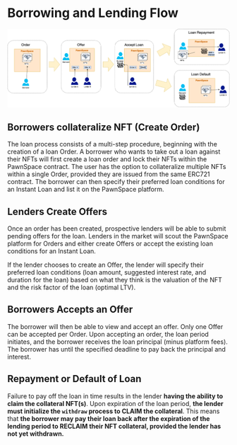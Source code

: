 # Borrowing and Lending Flow

![](.gitbook/assets/model-flow-4-.png)

## **Borrowers collateralize NFT (Create Order)**    

The loan process consists of a multi-step procedure, beginning with the creation of a loan Order. A borrower who wants to take out a loan against their NFTs will first create a loan order and lock their NFTs within the PawnSpace contract. The user has the option to collateralize multiple NFTs within a single Order, provided they are issued from the same ERC721 contract. The borrower can then specify their preferred loan conditions for an Instant Loan and list it on the PawnSpace platform. 

## **Lenders Create Offers**

Once an order has been created, prospective lenders will be able to submit pending offers for the loan. Lenders in the market will scout the PawnSpace platform for Orders and either create Offers or accept the existing loan conditions for an Instant Loan. 

If the lender chooses to create an Offer, the lender will specify their preferred loan conditions (loan amount, suggested interest rate, and duration for the loan) based on what they think is the valuation of the NFT and the risk factor of the loan (optimal LTV).

## **Borrowers Accepts an Offer**

The borrower will then be able to view and accept an offer. Only one Offer can be accepted per Order. Upon accepting an order, the loan period initiates, and the borrower receives the loan principal \(minus platform fees\). The borrower has until the specified deadline to pay back the principal and interest. 

## **Repayment or Default of Loan**

Failure to pay off the loan in time results in the lender **having the ability to claim the collateral NFT(s)**. Upon expiration of the loan period, **the lender must initialize the `withdraw` process to CLAIM the collateral**. This means that **the borrower may pay their loan back after the expiration of the lending period to RECLAIM their NFT collateral, provided the lender has not yet withdrawn.**

